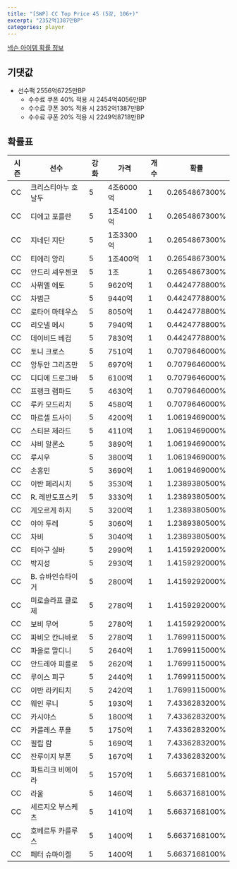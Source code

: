 ```yaml
---
title: "[SWP] CC Top Price 45 (5강, 106+)"
excerpt: "2352억1387만BP"
categories: player
---
```

[넥슨 아이템 확률 정보](http://iteminfo.nexon.com/probability/fo4?sn=7433)

## 기댓값
  - 선수팩 2556억6725만BP
    - 수수료 쿠폰 40% 적용 시 2454억4056만BP
    - 수수료 쿠폰 30% 적용 시 2352억1387만BP
    - 수수료 쿠폰 20% 적용 시 2249억8718만BP


## 확률표

|시즌|선수|강화|가격|개수|확률|
|---|---|---|---|---|---|
|CC|크리스티아누 호날두|5|4조6000억|1|0.2654867300%|
|CC|디에고 포를란|5|1조4100억|1|0.2654867300%|
|CC|지네딘 지단|5|1조3300억|1|0.2654867300%|
|CC|티에리 앙리|5|1조400억|1|0.2654867300%|
|CC|안드리 셰우첸코|5|1조|1|0.2654867300%|
|CC|사뮈엘 에토|5|9620억|1|0.4424778800%|
|CC|차범근|5|9440억|1|0.4424778800%|
|CC|로타어 마테우스|5|8050억|1|0.4424778800%|
|CC|리오넬 메시|5|7940억|1|0.4424778800%|
|CC|데이비드 베컴|5|7830억|1|0.4424778800%|
|CC|토니 크로스|5|7510억|1|0.7079646000%|
|CC|앙투안 그리즈만|5|6970억|1|0.7079646000%|
|CC|디디에 드로그바|5|6100억|1|0.7079646000%|
|CC|프랭크 램파드|5|4630억|1|0.7079646000%|
|CC|루카 모드리치|5|4580억|1|0.7079646000%|
|CC|마르셀 드사이|5|4200억|1|1.0619469000%|
|CC|스티븐 제라드|5|4110억|1|1.0619469000%|
|CC|샤비 알론소|5|3890억|1|1.0619469000%|
|CC|루시우|5|3800억|1|1.0619469000%|
|CC|손흥민|5|3690억|1|1.0619469000%|
|CC|이반 페리시치|5|3530억|1|1.2389380500%|
|CC|R. 레반도프스키|5|3330억|1|1.2389380500%|
|CC|게오르게 하지|5|3200억|1|1.2389380500%|
|CC|야야 투레|5|3060억|1|1.2389380500%|
|CC|차비|5|3040억|1|1.2389380500%|
|CC|티아구 실바|5|2990억|1|1.4159292000%|
|CC|박지성|5|2930억|1|1.4159292000%|
|CC|B. 슈바인슈타이거|5|2800억|1|1.4159292000%|
|CC|미로슬라프 클로제|5|2780억|1|1.4159292000%|
|CC|보비 무어|5|2780억|1|1.4159292000%|
|CC|파비오 칸나바로|5|2780억|1|1.7699115000%|
|CC|파올로 말디니|5|2640억|1|1.7699115000%|
|CC|안드레아 피를로|5|2620억|1|1.7699115000%|
|CC|루이스 피구|5|2440억|1|1.7699115000%|
|CC|이반 라키티치|5|2420억|1|1.7699115000%|
|CC|웨인 루니|5|1930억|1|7.4336283200%|
|CC|카시야스|5|1800억|1|7.4336283200%|
|CC|카를레스 푸욜|5|1750억|1|7.4336283200%|
|CC|필립 람|5|1690억|1|7.4336283200%|
|CC|잔루이지 부폰|5|1670억|1|7.4336283200%|
|CC|파트리크 비에이라|5|1570억|1|5.6637168100%|
|CC|라울|5|1460억|1|5.6637168100%|
|CC|세르지오 부스케츠|5|1410억|1|5.6637168100%|
|CC|호베르투 카를루스|5|1400억|1|5.6637168100%|
|CC|페터 슈마이켈|5|1400억|1|5.6637168100%|
